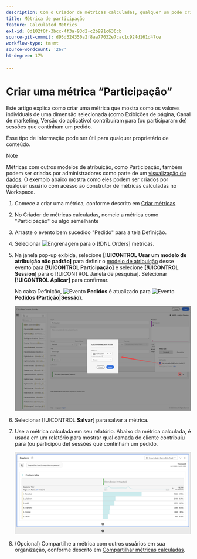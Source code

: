 ```yaml
---
description: Com o Criador de métricas calculadas, qualquer um pode criar uma métrica de participação.
title: Métrica de participação
feature: Calculated Metrics
exl-id: 0d102f0f-3bcc-4f3a-93d2-c2b991c636cb
source-git-commit: d95d324350a2f8aa77032e7cac1c924d161d47ce
workflow-type: tm+mt
source-wordcount: '267'
ht-degree: 17%

---
```


# Criar uma métrica “Participação”

Este artigo explica como criar uma métrica que mostra como os valores individuais de uma dimensão selecionada (como Exibições de página, Canal de marketing, Versão do aplicativo) contribuíram para (ou participaram de) sessões que continham um pedido.

Esse tipo de informação pode ser útil para qualquer proprietário de conteúdo.

>[!NOTE]
>
>Métricas com outros modelos de atribuição, como Participação, também podem ser criadas por administradores como parte de um [visualização de dados](https://experienceleague.adobe.com/docs/analytics-platform/using/cja-dataviews/data-views.html?lang=pt-BR). O exemplo abaixo mostra como eles podem ser criados por qualquer usuário com acesso ao construtor de métricas calculadas no Workspace.

1. Comece a criar uma métrica, conforme descrito em [Criar métricas](/help/components/calc-metrics/cm-workflow/cm-build-metrics.md).
1. No Criador de métricas calculadas, nomeie a métrica como &quot;Participação&quot; ou algo semelhante
1. Arraste o evento bem sucedido &quot;Pedido&quot; para a tela Definição.
1. Selecionar ![Engrenagem](https://spectrum.adobe.com/static/icons/workflow_18/Smock_Settings_18_N.svg) para o [!DNL Orders] métricas.
1. Na janela pop-up exibida, selecione **[!UICONTROL Usar um modelo de atribuição não padrão]** para definir o [modelo de atribuição](/help/components/calc-metrics/cm-workflow/m-metric-type-alloc.md) desse evento para **[!UICONTROL Participação]** e selecione **[!UICONTROL Session]** para o [!UICONTROL Janela de pesquisa]. Selecionar **[!UICONTROL Aplicar]** para confirmar.

   Na caixa Definição, ![Evento](https://spectrum.adobe.com/static/icons/workflow_18/Smock_Event_18_N.svg) **Pedidos** é atualizado para ![Evento](https://spectrum.adobe.com/static/icons/workflow_18/Smock_Event_18_N.svg) **Pedidos (Partição|Sessão)**.

   ![](assets/participation-setup.png)



1. Selecionar [!UICONTROL **Salvar**] para salvar a métrica.
1. Use a métrica calculada em seu relatório. Abaixo da métrica calculada, é usada em um relatório para mostrar qual camada do cliente contribuiu para (ou participou de) sessões que continham um pedido.

   ![](assets/participation-pages-customer-tier.png)

1. (Opcional) Compartilhe a métrica com outros usuários em sua organização, conforme descrito em [Compartilhar métricas calculadas](/help/components/calc-metrics/cm-workflow/cm-sharing.md).
